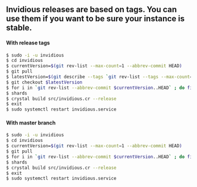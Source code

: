 ## Invidious releases are based on tags. You can use them if you want to be sure your instance is stable.

#### With release tags
```bash
$ sudo -i -u invidious
$ cd invidious
$ currentVersion=$(git rev-list --max-count=1 --abbrev-commit HEAD)
$ git pull
$ latestVersion=$(git describe --tags `git rev-list --tags --max-count=1`)
$ git checkout $latestVersion
$ for i in `git rev-list --abbrev-commit $currentVersion..HEAD` ; do file=./config/migrate-scripts/migrate-db-$i.sh ; [ -f $file ] && $file ; done
$ shards
$ crystal build src/invidious.cr --release
$ exit
$ sudo systemctl restart invidious.service
```

#### With master branch
```bash
$ sudo -i -u invidious
$ cd invidious
$ currentVersion=$(git rev-list --max-count=1 --abbrev-commit HEAD)
$ git pull
$ for i in `git rev-list --abbrev-commit $currentVersion..HEAD` ; do file=./config/migrate-scripts/migrate-db-$i.sh ; [ -f $file ] && $file ; done
$ shards
$ crystal build src/invidious.cr --release
$ exit
$ sudo systemctl restart invidious.service
```
